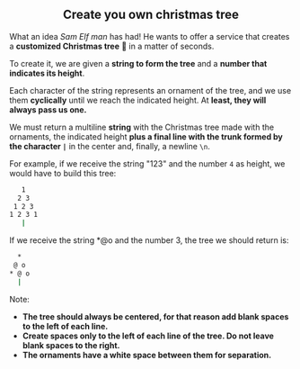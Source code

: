 <h2 align="center">Create you own christmas tree</h2>

What an idea _Sam Elf man_ has had! He wants to offer a service that creates a **customized Christmas tree** 🎄 in a matter of seconds.

To create it, we are given a **string to form the tree** and a **number that indicates its height**.

Each character of the string represents an ornament of the tree, and we use them **cyclically** until we reach the indicated height. At **least, they will always pass us one.**

We must return a multiline **string** with the Christmas tree made with the ornaments, the indicated height **plus a final line with the trunk formed by the character `|`** in the center and, finally, a newline `\n`.

For example, if we receive the string "123" and the number `4` as height, we would have to build this tree:

```sh
   1
  2 3
 1 2 3
1 2 3 1
   |
```

If we receive the string \*@o and the number 3, the tree we should return is:

```sh
  *
 @ o
* @ o
  |
```

Note:

- **The tree should always be centered, for that reason add blank spaces to the left of each line.**
- **Create spaces only to the left of each line of the tree. Do not leave blank spaces to the right.**
- **The ornaments have a white space between them for separation.**
